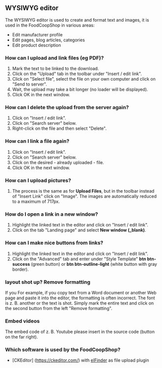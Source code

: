 ## WYSIWYG editor

The WYSIWYG editor is used to create and format text and images, it is used in the FoodCoopShop in various areas:

* Edit manufacturer profile
* Edit pages, blog articles, categories
* Edit product description

### How can I upload and link files (eg PDF)?
1. Mark the text to be linked to the download.
2. Click on the "Upload" tab in the toolbar under "Insert / edit link".
3. Click on "Select file", select the file on your own computer and click on "Send to server".
4. Wait, the upload may take a bit longer (no loader will be displayed).
5. Click OK in the next window.

### How can I delete the upload from the server again?
1. Click on "Insert / edit link".
2. Click on "Search server" below.
3. Right-click on the file and then select "Delete".

### How can I link a file again?
1. Click on "Insert / edit link".
2. Click on "Search server" below.
3. Click on the desired - already uploaded - file.
4. Click OK in the next window.

### How can I upload pictures?
1. The process is the same as for **Upload Files**, but in the toolbar instead of "Insert Link" click on "Image". The images are automatically reduced to a maximum of 717px.

### How do I open a link in a new window?
1. Highlight the linked text in the editor and click on "Insert / edit link".
2. Click on the tab "Landing page" and select **New window (_blank)**.

### How can I make nice buttons from links?
1. Highlight the linked text in the editor and click on "Insert / edit link".
2. Click on the "Advanced" tab and enter under "Style Template" **btn btn-success** (green button) or **btn btn-outline-light** (white button with gray border).

### layout shot up? Remove formatting
If you For example, if you copy text from a Word document or another Web page and paste it into the editor, the formatting is often incorrect. The font is z. B. another or the text is shot. Simply mark the entire text and click on the second button from the left "Remove formatting".

### Embed videos
The embed code of z. B. Youtube please insert in the source code (button on the far right).

### Which software is used by the FoodCoopShop?
* [CKEditor] (https://ckeditor.com/) with [elFinder](https://studio-42.github.io/elFinder/) as file upload plugin